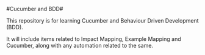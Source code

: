 #Cucumber and BDD#

This repository is for learning Cucumber and Behaviour Driven Development (BDD).

It will include items related to Impact Mapping, Example Mapping and Cucumber, along with any automation related to the same. 
